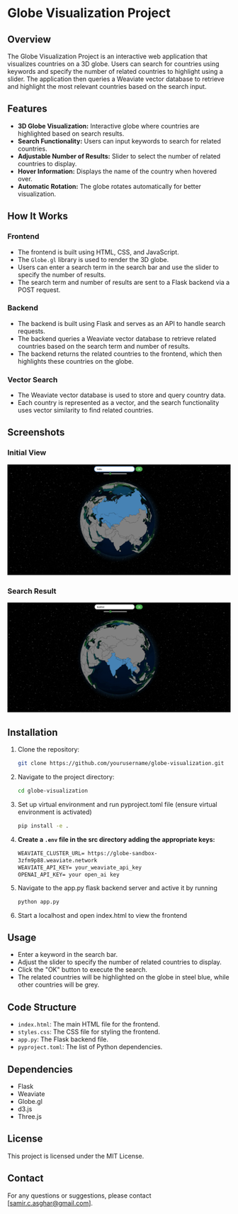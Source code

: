 # Globe Visualization Project

## Overview

The Globe Visualization Project is an interactive web application that visualizes countries on a 3D globe. Users can search for countries using keywords and specify the number of related countries to highlight using a slider. The application then queries a Weaviate vector database to retrieve and highlight the most relevant countries based on the search input.

## Features

- **3D Globe Visualization:** Interactive globe where countries are highlighted based on search results.
- **Search Functionality:** Users can input keywords to search for related countries.
- **Adjustable Number of Results:** Slider to select the number of related countries to display.
- **Hover Information:** Displays the name of the country when hovered over.
- **Automatic Rotation:** The globe rotates automatically for better visualization.

## How It Works

### Frontend

- The frontend is built using HTML, CSS, and JavaScript.
- The `Globe.gl` library is used to render the 3D globe.
- Users can enter a search term in the search bar and use the slider to specify the number of results.
- The search term and number of results are sent to a Flask backend via a POST request.

### Backend

- The backend is built using Flask and serves as an API to handle search requests.
- The backend queries a Weaviate vector database to retrieve related countries based on the search term and number of results.
- The backend returns the related countries to the frontend, which then highlights these countries on the globe.

### Vector Search

- The Weaviate vector database is used to store and query country data.
- Each country is represented as a vector, and the search functionality uses vector similarity to find related countries.

## Screenshots

### Initial View
![Initial View](./img.png)

### Search Result
![Search Result](./img2.png)

## Installation

1. Clone the repository:
   ```sh
   git clone https://github.com/yourusername/globe-visualization.git

2. Navigate to the project directory:
   ```sh
   cd globe-visualization

3. Set up virtual environment and run pyproject.toml file (ensure virtual environment is activated)
   ```sh 
   pip install -e .

4. **Create a `.env` file in the src directory adding the appropriate keys:**
    ```env
    WEAVIATE_CLUSTER_URL= https://globe-sandbox-3zfm9p88.weaviate.network
    WEAVIATE_API_KEY= your_weaviate_api_key
    OPENAI_API_KEY= your open_ai key
    ```

5. Navigate to the app.py flask backend server and active it by running
   ```sh
   python app.py

6. Start a localhost and open index.html to view the frontend


## Usage

- Enter a keyword in the search bar.
- Adjust the slider to specify the number of related countries to display.
- Click the "OK" button to execute the search.
- The related countries will be highlighted on the globe in steel blue, while other countries will be grey.

## Code Structure

- `index.html`: The main HTML file for the frontend.
- `styles.css`: The CSS file for styling the frontend.
- `app.py`: The Flask backend file.
- `pyproject.toml`: The list of Python dependencies.

## Dependencies

- Flask
- Weaviate
- Globe.gl
- d3.js
- Three.js

## License

This project is licensed under the MIT License.

## Contact

For any questions or suggestions, please contact [samir.c.asghar@gmail.com].